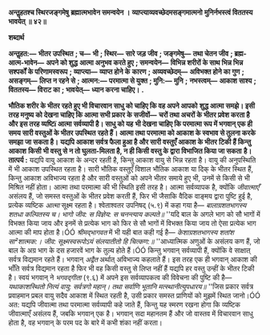 **अन्तॢहतश्च स्थिरजङ्गमेषु** **ब्रह्मात्मभावेन समन्वयेन ।** **व्याप्त्याव्यवच्छेदमसङ्गमात्मनो** **मुनिर्नभस्त्वं विततस्य भावयेत् ॥ ४२॥** 

**शब्दार्थ** 

**अन्तॢहत:—** **भीतर उपस्थित** **; च—** **भी** **; स्थिर—** **सारे जड़ जीव** **; जङ्गमेषु—** **तथा चेतन जीव** **; ब्रह्म-आत्म-भावेन—** **अपने को शुद्ध** **आत्मा अनुभव करते हुए** **; समन्वयेन—** **विभिन्न शरीरों के साथ भिन्न भिन्न सश्पर्कों के परिणामस्वरूप** **; व्याप्त्या—** **व्याप्त होने के** **कारण** **; अव्यवच्छेदम्—** **अविभक्त होने का गुण** **; असङ्गम्—** **लिप्त न रहने से** **; आत्मन:—** **परमात्मा से युक्त** **; मुनि:—** **मुनि** **;** **नभस्त्वम्—** **आकाश साश्य** **; विततस्य—** **विराट का** **; भावयेत्—** **ध्यान करना चाहिए।** **.** 

**भौतिक शरीर के भीतर रहते हुए भी विचारवान साधु को चाहिए कि वह अपने आपको** **शुद्ध आत्मा समझे। इसी तरह मनुष्य को देखना चाहिए कि आत्मा सभी प्रकार के सजीवों—** **चरों तथा अचरों के भीतर प्रवेश करता है और इस तरह व्यष्टिï आत्मा सर्वव्यापी है। साधु को यह** **भी देखना चाहिए कि परमात्मा रूप में भगवान् एक ही समय सारी वस्तुओं के भीतर उपस्थित** **रहते हैं। आत्मा तथा परमात्मा को आकाश के स्वभाव से तुलना करके समझा जा सकता है।** **यद्यपि आकाश सर्वत्र फैला हुआ है और सारी वस्तुएँ आकाश के भीतर टिकी हैं किन्तु आकाश** **किसी भी वस्तु से न तो घुलता-मिलता है, न ही किसी वस्तु के द्वारा विभाजित किया जा सकता** **है।** **तात्पर्य :** यद्यपि वायु आकाश के अन्दर रहती है, किन्तु आकाश वायु से भिन्न रहता है। वायु की अनुपस्थिति में भी आकाश उपस्थित रहता है। सारी भौतिक वस्तुएँ विशाल भौतिक आकाश या दिक् के भीतर स्थित हैं, किन्तु आकाश अविभाज्य रहता है और सारी वस्तुओं को अपने भीतर समाये हुए भी, उनमें से किसी से भी मिश्रित नहीं होता। आत्मा तथा परमात्मा की भी स्थिति इसी तरह है। आत्मा सर्वव्यापक है, क्योंकि *जीवात्माएँ* असंलय हैं, जो समस्त वस्तुओं के भीतर प्रवेश करती हैं, फिर भी जैसाकि वैदिक वाङ्मय द्वारा पुष्टि हुई है, प्रत्येक व्यष्टिक *आत्मा* सूक्ष्म रहता है। श्वेताश्वतर उपनिषद् (५.९) में कहा गया है— *बालाग्रशतभागस्य शतधा कल्पितस्य च।* *भागो जीव: स विज्ञेय: स चनन्त्याय कल्पते॥* ''यदि बाल के अगले भाग को सौ भागों में विभक्त किया जाय और इनमें से प्रत्येक भाग को फिर से सौ भागों में विभक्त किया जाय तो ऐसा प्रत्येक भाग आत्मा की माप होता है।ÓÓ *श्रीमद्भागवत* में भी यही बात कही गई है— *केशाग्रशतभागस्य शतांश सा²शात्मक:।* *जीव: सूक्ष्मस्वरूपोऽयं संलयातीतो हि चित्कण:॥* ''आध्यात्मिक अणुओं के असंलय कण हैं, जो बाल के अग्र भाग के दस हजारवें भाग के तुल्य होते हैं।ÓÓ किन्तु भगवान् सर्वव्यापी हैं, क्योंकि वे साक्षात् सर्वत्र विद्यमान रहते हैं। भगवान् *अद्वैत* अर्थात् अविभाज्य कहलाते हैं। इस तरह एक ही भगवान् आकाश की भाँति सर्वत्र विद्यमान रहता है फिर भी वह किसी वस्तु से लिप्त नहीं हैं यद्यपि हर वस्तु उन्हीं के भीतर टिकी है। स्वयं भगवान् ने *भगवद्गीता*  (९.६) में अपने इस सर्वव्यापकत्व की विवेचना की पुष्टि की है— *यथाकाशस्थितो नित्यं वायु: सर्वत्रगो महान्।* *तथा सर्वाणि भूतानि मत्स्थानीत्युपधारय॥* ''जिस प्रकार सर्वत्र प्रवाहमान प्रबल वायु सदैव आकाश में स्थित रहती है, उसी प्रकार समस्त प्राणियों को मुझमें स्थित जानो।ÓÓ अत: यद्यपि जीवात्मा तथा परमात्मा सर्वव्यापी कहे जाते हैं, किन्तु यह स्मरण रखना होगा कि व्यष्टिक जीवात्माएँ असंलय हैं, जबकि भगवान् एक है। भगवान् सदा महानतम हैं और जो वास्तव में विचारवान साधु होता है, वह भगवान् के परम पद के बारे में कभी शंका नहीं करता।  